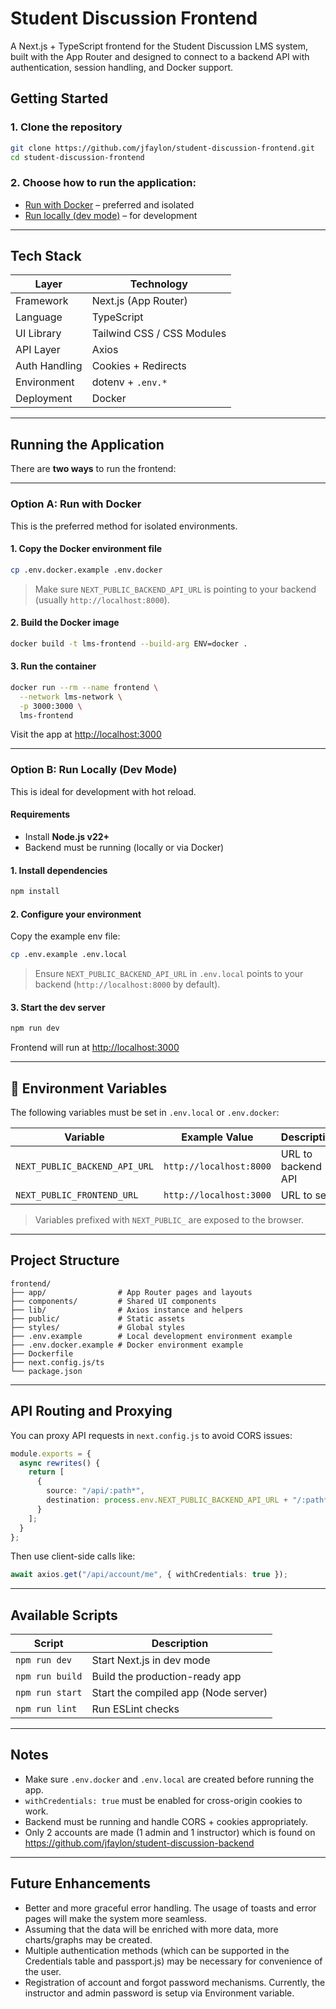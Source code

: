 # Student Discussion Frontend

A Next.js + TypeScript frontend for the Student Discussion LMS system, built with the App Router and designed to connect to a backend API with authentication, session handling, and Docker support.

## Getting Started

### 1. Clone the repository

```bash
git clone https://github.com/jfaylon/student-discussion-frontend.git
cd student-discussion-frontend
```

### 2. Choose how to run the application:

- [Run with Docker](#option-a-run-with-docker) – preferred and isolated
- [Run locally (dev mode)](#option-b-run-locally-dev-mode) – for development

---

## Tech Stack

| Layer         | Technology           |
|---------------|----------------------|
| Framework     | Next.js (App Router) |
| Language      | TypeScript           |
| UI Library    | Tailwind CSS / CSS Modules |
| API Layer     | Axios                |
| Auth Handling | Cookies + Redirects  |
| Environment   | dotenv + `.env.*`    |
| Deployment    | Docker               |

---

## Running the Application

There are **two ways** to run the frontend:

---

### Option A: Run with Docker

This is the preferred method for isolated environments.

#### 1. Copy the Docker environment file

```bash
cp .env.docker.example .env.docker
```

> Make sure `NEXT_PUBLIC_BACKEND_API_URL` is pointing to your backend (usually `http://localhost:8000`).

#### 2. Build the Docker image

```bash
docker build -t lms-frontend --build-arg ENV=docker .
```

#### 3. Run the container

```bash
docker run --rm --name frontend \
  --network lms-network \
  -p 3000:3000 \
  lms-frontend
```

Visit the app at [http://localhost:3000](http://localhost:3000)

---

### Option B: Run Locally (Dev Mode)

This is ideal for development with hot reload.

#### Requirements

- Install **Node.js v22+**
- Backend must be running (locally or via Docker)

#### 1. Install dependencies

```bash
npm install
```

#### 2. Configure your environment

Copy the example env file:

```bash
cp .env.example .env.local
```

> Ensure `NEXT_PUBLIC_BACKEND_API_URL` in `.env.local` points to your backend (`http://localhost:8000` by default).

#### 3. Start the dev server

```bash
npm run dev
```

Frontend will run at [http://localhost:3000](http://localhost:3000)

---

## 🔧 Environment Variables

The following variables must be set in `.env.local` or `.env.docker`:

| Variable                     | Example Value                  | Description                     |
|------------------------------|--------------------------------|---------------------------------|
| `NEXT_PUBLIC_BACKEND_API_URL`| `http://localhost:8000`        | URL to backend API              |
| `NEXT_PUBLIC_FRONTEND_URL`   | `http://localhost:3000`        | URL to self                     |

> Variables prefixed with `NEXT_PUBLIC_` are exposed to the browser.

---

## Project Structure

```
frontend/
├── app/                # App Router pages and layouts
├── components/         # Shared UI components
├── lib/                # Axios instance and helpers
├── public/             # Static assets
├── styles/             # Global styles
├── .env.example        # Local development environment example
├── .env.docker.example # Docker environment example
├── Dockerfile
├── next.config.js/ts
└── package.json
```

---

## API Routing and Proxying

You can proxy API requests in `next.config.js` to avoid CORS issues:

```ts
module.exports = {
  async rewrites() {
    return [
      {
        source: "/api/:path*",
        destination: process.env.NEXT_PUBLIC_BACKEND_API_URL + "/:path*"
      }
    ];
  }
};
```

Then use client-side calls like:

```ts
await axios.get("/api/account/me", { withCredentials: true });
```

---

## Available Scripts

| Script           | Description                            |
|------------------|----------------------------------------|
| `npm run dev`    | Start Next.js in dev mode              |
| `npm run build`  | Build the production-ready app         |
| `npm run start`  | Start the compiled app (Node server)   |
| `npm run lint`   | Run ESLint checks                      |

---

## Notes

- Make sure `.env.docker` and `.env.local` are created before running the app.
- `withCredentials: true` must be enabled for cross-origin cookies to work.
- Backend must be running and handle CORS + cookies appropriately.
- Only 2 accounts are made (1 admin and 1 instructor) which is found on https://github.com/jfaylon/student-discussion-backend

---

## Future Enhancements
- Better and more graceful error handling. The usage of toasts and error pages will make the system more seamless.
- Assuming that the data will be enriched with more data, more charts/graphs may be created.
- Multiple authentication methods (which can be supported in the Credentials table and passport.js) may be necessary for convenience of the user.
- Registration of account and forgot password mechanisms. Currently, the instructor and admin password is setup via Environment variable.

